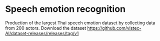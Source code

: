 # Speech emotion recognition
Production of the largest Thai speech emotion dataset by collecting data from 200 actors. 
Download the dataset https://github.com/vistec-AI/dataset-releases/releases/tag/v1
